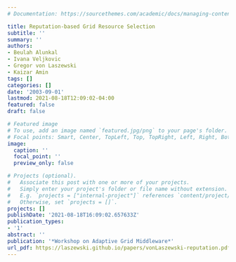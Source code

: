 ```yaml
---
# Documentation: https://sourcethemes.com/academic/docs/managing-content/

title: Reputation-based Grid Resource Selection
subtitle: ''
summary: ''
authors:
- Beulah Alunkal
- Ivana Veljkovic
- Gregor von Laszewski
- Kaizar Amin
tags: []
categories: []
date: '2003-09-01'
lastmod: 2021-08-18T12:09:02-04:00
featured: false
draft: false

# Featured image
# To use, add an image named `featured.jpg/png` to your page's folder.
# Focal points: Smart, Center, TopLeft, Top, TopRight, Left, Right, BottomLeft, Bottom, BottomRight.
image:
  caption: ''
  focal_point: ''
  preview_only: false

# Projects (optional).
#   Associate this post with one or more of your projects.
#   Simply enter your project's folder or file name without extension.
#   E.g. `projects = ["internal-project"]` references `content/project/deep-learning/index.md`.
#   Otherwise, set `projects = []`.
projects: []
publishDate: '2021-08-18T16:09:02.657633Z'
publication_types:
- '1'
abstract: ''
publication: '*Workshop on Adaptive Grid Middleware*'
url_pdf: https://laszewski.github.io/papers/vonLaszewski-reputation.pdf
---
```

